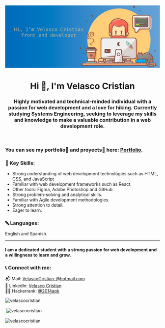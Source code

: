 ![Banner](https://github.com/VelascoCristian/VelascoCristian/blob/main/banner-github.png)
<h1 align="center">Hi 👋, I'm Velasco Cristian</h1>
<h3 align="center">Highly motivated and technical-minded individual with a passion for web development and a love for hiking. Currently studying Systems Engineering, seeking to leverage my skills and knowledge to make a valuable contribution in a web development role.</h3> <br>

<h3>You can see my portfolio💼 and proyects🔨 here:  <a href="https://velascocristian.github.io/portfolio/" target="_blank">Portfolio</a>.

<h3>🧰 Key Skills:</h3>
<ul>
  <li>Strong understanding of web development technologies such as HTML, CSS, and JavaScript</li>
  <li>Familiar with web development frameworks such as React.</li>
  <li>Other tools: Figma, Adobe Photoshop and GitHub.</li>
  <li>Strong problem-solving and analytical skills.</li>
  <li>Familiar with Agile development methodologies.</li>
  <li>Strong attention to detail.</li>
  <li>Eager to learn.</li>
</ul>

<h3>🔤 Languages: </h3>
  <p>English and Spanish.</p>
 <hr>
<h4>I am a dedicated student with a strong passion for web development and a willingness to learn and grow.</h4>
 
<h3 align="left">📞 Connect with me:</h3>
<p align="left">
📬 Mail: <a href="mailto:VelascoCristian-@hotmail.com" target="_blank">VelascoCristian-@hotmail.com</a> <br>
🤝 LinkedIn: <a href="https://linkedin.com/in/velasco-cristian-nicolas" target="_blank">Velasco Cristian</a> <br>
👨‍💻 Hackerrank: <a href="https://www.hackerearth.com/@2014apk" target="_blank">@2014apk</a> <br>

</p>

<p align="left"> <img src="https://komarev.com/ghpvc/?username=velascocristian&label=Profile%20views&color=0e75b6&style=flat" alt="velascocristian" /> </p>
<p>&nbsp;<img align="center" src="https://github-readme-stats.vercel.app/api?username=velascocristian&show_icons=true&locale=en" alt="velascocristian" /></p>

<p><img align="center" src="https://github-readme-streak-stats.herokuapp.com/?user=velascocristian&" alt="velascocristian" /></p>
